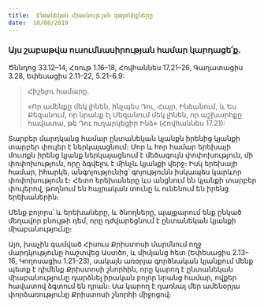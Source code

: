 ```yaml
---
title:  Ընտանեկան միասնության գաղտնիքները
date:  10/08/2019
---
```


### Այս շաբաթվա ուսումնասիրության համար կարդացե՛ք.
Ծննդոց 33.12–14, Հռութ 1.16–18, Հովհաննես 17.21–26, Գաղատացիս 3.28, Եփեսացիս 2.11–22, 5.21–6.9:

> <p>Հիշելու համարը.<p>
> «Որ ամենքը մեկ լինեն, ինչպես Դու, Հայր, Ինձանում, և Ես Քեզանում, որ նրանք էլ Մեզանում մեկ լինեն, որ աշխարհքը հավատա, թե Դու ուղարկեցիր Ինձ» (Հովհաննես 17.21):

Տարբեր մարդկանց համար ընտանեկան կյանքն իրենից կյանքի տարբեր փուլեր է ներկայացնում։ Մոր և հոր համար երեխայի մուտքն իրենց կյանք ներկայացնում է մեծագույն փոփոխություն, մի փոփոխություն, որը ձգվելու է մինչև կյանքի վերջ։ Իսկ երեխայի համար, իհարկե, անգոյությունից՝ գոյությունն իսկապես կարևոր փոփոխություն է։ Հետո երեխաները ևս անցնում են կյանքի տարբեր փուլերով, թողնում են հայրական տունը և ունենում են իրենց երեխաներին։

Մենք բոլորս՝ և երեխաները, և ծնողները, պայքարում ենք ընկած մեղավոր բնույթի դեմ, որը դժվարեցնում է ընտանեկան կյանքի միաբանությունը։

Այո, խաչին գամված Հիսուս Քրիստոսի մարմնում ողջ մարդկությունը հաշտվեց Աստծո, և միմյանց հետ (Եփեսացիս 2.13–16, Կողոսացիս 1.21–23), սակայն առօրյա գործնական կյանքում մենք պետք է դիմենք Քրիստոսի շնորհին, որը կարող է ընտանեկան միաբանությունը դարձնել իրական բոլոր նրանց համար, ովքեր հավատով ձգտում են դրան։ Սա կարող է դառնալ մեր ամենօրյա փորձառությունը Քրիստոսի շնորհի միջոցով։